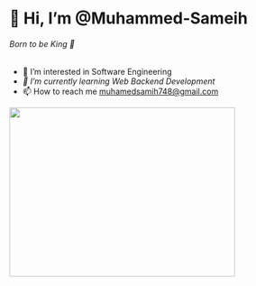  # 👋 Hi, I’m @Muhammed-Sameih 
   ###### Born to be King 👑

-  👀 I’m interested in Software Engineering
- _🌱 I’m currently learning Web Backend Development_ 
- 📫 How to reach me muhamedsamih748@gmail.com 
 
<img style ="display: inline;" src="https://user-images.githubusercontent.com/77055492/209402490-13c70caf-e238-42c8-923b-d3b78a802131.gif" width="400" height="300" />

